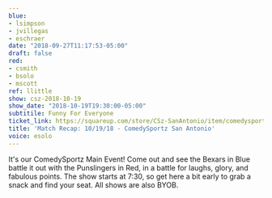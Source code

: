 ```yaml
---
blue:
- lsimpson
- jvillegas
- eschraer
date: "2018-09-27T11:17:53-05:00"
draft: false
red:
- csmith
- bsolo
- mscott
ref: llittle
show: csz-2018-10-19
show_date: "2018-10-19T19:30:00-05:00"
subtitile: Funny For Everyone
ticket_link: https://squareup.com/store/CSz-SanAntonio/item/comedysportz-friday-night-8
title: 'Match Recap: 10/19/18 - ComedySportz San Antonio'
voice: esolo
---
```


It's our ComedySportz Main Event! Come out and see the Bexars in Blue battle it out with the Punslingers in Red, in a battle for laughs, glory, and fabulous points. The show starts at 7:30, so get here a bit early to grab a snack and find your seat. All shows are also BYOB.
